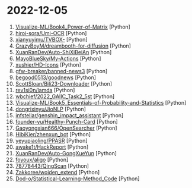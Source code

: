 # 2022-12-05

1. [Visualize-ML/Book4_Power-of-Matrix](https://github.com/Visualize-ML/Book4_Power-of-Matrix "Book_4_《矩阵力量》 | 鸢尾花书：从加减乘除到机器学习；本册有，584幅图，81个代码文件，其中18个Streamlit App；状态：清华社五审五校中；Github稿件基本稳定，欢迎提意见，会及时修改") [Python]
2. [hiroi-sora/Umi-OCR](https://github.com/hiroi-sora/Umi-OCR "OCR图片转文字识别软件，完全离线。截屏/批量导入图片，支持多国语言、合并段落、竖排文字。可排除水印区域，提取干净的文本。基于 PaddleOCR 。") [Python]
3. [xianyuyimu/TVBOX-](https://github.com/xianyuyimu/TVBOX- "一木TVBOX自用") [Python]
4. [CrazyBoyM/dreambooth-for-diffusion](https://github.com/CrazyBoyM/dreambooth-for-diffusion "完整封装、一体化训练stable diffusion dreambooth的镜像环境，可训练定制自己的独特大模型风格、人物，开箱即用，内含详细教程。") [Python]
5. [XuanRanDev/Auto-ShiXiBeiAn](https://github.com/XuanRanDev/Auto-ShiXiBeiAn "🎨实习备案（职校家园）自动打卡，支持多用户、自定义位置与时间、微信消息推送。") [Python]
6. [MayoBlueSky/My-Actions](https://github.com/MayoBlueSky/My-Actions "爱奇艺会员,腾讯视频,哔哩哔哩,百度,各类签到") [Python]
7. [xushier/HD-Icons](https://github.com/xushier/HD-Icons "高清仪表盘图标（1024x1024 分辨率）") [Python]
8. [gfw-breaker/banned-news3](https://github.com/gfw-breaker/banned-news3 "禁闻聚合") [Python]
9. [begood0513/goodnews](https://github.com/begood0513/goodnews "") [Python]
10. [ScottSloan/Bili23-Downloader](https://github.com/ScottSloan/Bili23-Downloader "下载 Bilibili 视频/番剧/电影/纪录片 等资源") [Python]
11. [rev1si0n/lamda](https://github.com/rev1si0n/lamda "⚡️ Android reverse engineering & automation framework | 史上最强安卓抓包/逆向/HOOK & 云手机/自动化辅助框架，你的工作从未如此简单快捷。") [Python]
12. [wbchief/2022_GAIIC_Task2_5st](https://github.com/wbchief/2022_GAIIC_Task2_5st "") [Python]
13. [Visualize-ML/Book5_Essentials-of-Probability-and-Statistics](https://github.com/Visualize-ML/Book5_Essentials-of-Probability-and-Statistics "Book_5_《统计至简》 | 鸢尾花书：从加减乘除到机器学习；陆续上传25章草稿。草稿还会经过至少两轮修改，大家注意下载最新版本。请多提意见，谢谢") [Python]
14. [dongrixinyu/JioNLP](https://github.com/dongrixinyu/JioNLP "中文 NLP 预处理、解析工具包，准确、高效、易用 A Chinese NLP Preprocessing & Parsing Package www.jionlp.com") [Python]
15. [infstellar/genshin_impact_assistant](https://github.com/infstellar/genshin_impact_assistant "多功能原神自动辅助操作，包括自动战斗，自动刷秘境。不用每天原神半小时清体力了(*´▽｀)ノノ") [Python]
16. [founder-yu/Healthy-Punch-Card](https://github.com/founder-yu/Healthy-Punch-Card "中南大学健康打卡（2022年新版）") [Python]
17. [Gaoyongxian666/OpenSearcher](https://github.com/Gaoyongxian666/OpenSearcher "一个基于PyQT5开源的、本地的、安全的、支持全文检索的搜索器。") [Python]
18. [HibiKier/zhenxun_bot](https://github.com/HibiKier/zhenxun_bot "基于 Nonebot2 和 go-cqhttp 开发，以 postgresql 作为数据库，非常可爱的绪山真寻bot") [Python]
19. [yeyupiaoling/PPASR](https://github.com/yeyupiaoling/PPASR "基于PaddlePaddle2实现端到端中文语音识别，从入门到实战，超简单的入门案例，超实用的企业项目。支持当前最流行的DeepSpeech2、Conformer、Squeezeformer模型") [Python]
20. [awake1t/HackReport](https://github.com/awake1t/HackReport "渗透测试报告/资料文档/渗透经验文档/安全书籍") [Python]
21. [XuanRanDev/Auto-GongXueYun](https://github.com/XuanRanDev/Auto-GongXueYun "😴 蘑菇丁 & 工学云每日自动打卡、支持多用户、自定义地区与时间、免服务器部署。") [Python]
22. [foyoux/aligo](https://github.com/foyoux/aligo "🔥简单、易用、可扩展的阿里云盘 API 接口库🚀") [Python]
23. [78778443/QingScan](https://github.com/78778443/QingScan "一个漏洞扫描器粘合剂,添加目标后30款工具自动调用；支持 web扫描、系统扫描、子域名收集、目录扫描、主机扫描、主机发现、组件识别、URL爬虫、XRAY扫描、AWVS自动扫描、POC批量验证，SSH批量测试、vulmap。") [Python]
24. [Zakkoree/woiden_extend](https://github.com/Zakkoree/woiden_extend "woiden.id and hax.co.id auto extend") [Python]
25. [Dod-o/Statistical-Learning-Method_Code](https://github.com/Dod-o/Statistical-Learning-Method_Code "手写实现李航《统计学习方法》书中全部算法") [Python]
